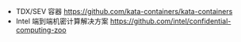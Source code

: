  - TDX/SEV 容器 https://github.com/kata-containers/kata-containers
 - Intel 端到端机密计算解决方案 https://github.com/intel/confidential-computing-zoo